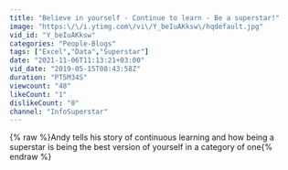 ```yaml
---
title: "Believe in yourself - Continue to learn - Be a superstar!"
image: "https:\/\/i.ytimg.com\/vi\/Y_beIuAKksw\/hqdefault.jpg"
vid_id: "Y_beIuAKksw"
categories: "People-Blogs"
tags: ["Excel","Data","Superstar"]
date: "2021-11-06T11:13:21+03:00"
vid_date: "2019-05-15T08:43:58Z"
duration: "PT5M34S"
viewcount: "48"
likeCount: "1"
dislikeCount: "0"
channel: "InfoSuperstar"
---
```

{% raw %}Andy tells his story of continuous learning and how being a superstar is being the best version of yourself in a category of one{% endraw %}
